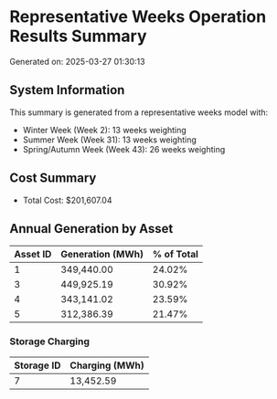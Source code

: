 # Representative Weeks Operation Results Summary

Generated on: 2025-03-27 01:30:13

## System Information

This summary is generated from a representative weeks model with:
- Winter Week (Week 2): 13 weeks weighting
- Summer Week (Week 31): 13 weeks weighting
- Spring/Autumn Week (Week 43): 26 weeks weighting

## Cost Summary

- Total Cost: $201,607.04

## Annual Generation by Asset

| Asset ID | Generation (MWh) | % of Total |
|----------|-----------------|------------|
| 1 | 349,440.00 | 24.02% |
| 3 | 449,925.19 | 30.92% |
| 4 | 343,141.02 | 23.59% |
| 5 | 312,386.39 | 21.47% |

### Storage Charging

| Storage ID | Charging (MWh) |
|------------|---------------|
| 7 | 13,452.59 |
